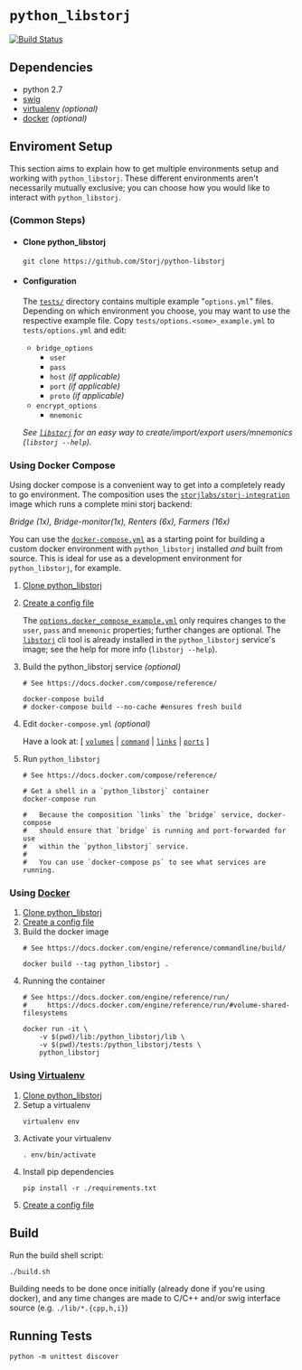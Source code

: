`python_libstorj`
===
[![Build Status](https://travis-ci.org/Storj/python-libstorj.svg?branch=master)](https://travis-ci.org/Storj/python-libstorj)

Dependencies
---
+ python 2.7
+ [swig](http://www.swig.org/)
+ [virtualenv](https://virtualenv.pypa.io/en/stable/installation/) _(optional)_
+ [docker](https://docs.docker.com/) _(optional)_

Enviroment Setup
---
This section aims to explain how to get multiple environments setup and working with `python_libstorj`.
These different environments aren't necessarily mutually exclusive; you can choose how you would like to interact with `python_libstorj`.

### (Common Steps)
* #### Clone python_libstorj
    ```
    git clone https://github.com/Storj/python-libstorj
    ```
* #### Configuration
    The [`tests/`](./tests/) directory contains multiple example "`options.yml`" files.
    Depending on which environment you choose, you may want to use the respective example file.
    Copy `tests/options.<some>_example.yml` to `tests/options.yml` and edit:
    + `bridge_options`
      - `user`
      - `pass`
      - `host` _(if applicable)_
      - `port` _(if applicable)_
      - `proto` _(if applicable)_
    + `encrypt_options`
      - `mnemonic`

    _See [`libstorj`](https://github.com/storj/libstorj#libstorj) for an easy way to create/import/export users/mnemonics (`libstorj --help`)._


### Using Docker Compose
Using docker compose is a convenient way to get into a completely ready to go environment.
The composition uses the [`storjlabs/storj-integration`](https://github.com/Storj/integration) image which runs a complete mini storj backend:

_Bridge (1x), Bridge-monitor(1x), Renters (6x), Farmers (16x)_

You can use the [`docker-compose.yml`](./docker-compose.yml) as a starting point for building a custom docker environment with `python_libstorj` installed *and* built from source.
This is ideal for use as a development environment for `python_libstorj`, for example.

1. [Clone python_libstorj](#clone-python_libstorj)

1. [Create a config file](#configuration)

    The [`options.docker_compose_example.yml`](./tests/options.docker_compose_example.yml) only requires changes to the `user`, `pass` and `mnemonic` properties; further changes are optional.
    The [`libstorj`](https://github.com/storj/libstorj#libstorj) cli tool is already installed in the `python_libstorj` service's image; see the help for more info (`libstorj --help`).
1. Build the python_libstorj service _(optional)_

    ```
    # See https://docs.docker.com/compose/reference/

    docker-compose build
    # docker-compose build --no-cache #ensures fresh build
    ```
1. Edit `docker-compose.yml` _(optional)_

    Have a look at:
    [ [`volumes`](https://docs.docker.com/compose/compose-file/compose-file-v2/#volume-configuration-reference) | [`command`](https://docs.docker.com/compose/compose-file/compose-file-v2/#command) | [`links`](https://docs.docker.com/compose/compose-file/compose-file-v2/#links) | [`ports`](https://docs.docker.com/compose/compose-file/compose-file-v2/#ports) ]

1. Run `python_libstorj`
    ```
    # See https://docs.docker.com/compose/reference/

    # Get a shell in a `python_libstorj` container
    docker-compose run

    #   Because the composition `links` the `bridge` service, docker-compose
    #   should ensure that `bridge` is running and port-forwarded for use
    #   within the `python_libstorj` service.
    #
    #   You can use `docker-compose ps` to see what services are running.
    ```

### Using [Docker](https://www.docker.com/what-docker)
1. [Clone python_libstorj](#clone-python_libstorj)
1. [Create a config file](#configuration)
1. Build the docker image
    ```
    # See https://docs.docker.com/engine/reference/commandline/build/

    docker build --tag python_libstorj .
    ```
1. Running the container
    ```
    # See https://docs.docker.com/engine/reference/run/
    #     https://docs.docker.com/engine/reference/run/#volume-shared-filesystems

    docker run -it \
        -v $(pwd)/lib:/python_libstorj/lib \
        -v $(pwd)/tests:/python_libstorj/tests \
        python_libstorj
    ```

### Using [Virtualenv](https://virtualenv.pypa.io/en/stable/installation/)
1. [Clone python_libstorj](#clone-python_libstorj)
1. Setup a virtualenv
    ```
    virtualenv env
    ```
1. Activate your virtualenv
    ```
    . env/bin/activate
    ```
1. Install pip dependencies
    ```
    pip install -r ./requirements.txt
    ```
1. [Create a config file](#configuration)

Build
---
Run the build shell script:
```
./build.sh
```

Building needs to be done once initially (already done if you're using docker), and any time changes are made to C/C++ and/or swig interface source (e.g. `./lib/*.{cpp,h,i}`)

Running Tests
---
```
python -m unittest discover
```
